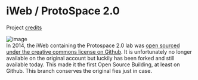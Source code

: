 # iWeb / ProtoSpace 2.0
Project [credits](0.0%20credits%20and%20description/credits.txt)

![image](https://pbs.twimg.com/media/BxUsd_WCQAAwIpn?format=jpg&name=medium)<br>
In 2014, the iWeb containing the Protospace 2.0 lab was [open sourced under the creative commons license on Github](https://www.architectuur.org/nieuwsitem/4416/Afgebroken_iWeb_paviljoen_krijgt_digitaal_derde_leven.html#.VBfol3PsSjo.twitter). It is unfortunately no longer available on the original account but luckily has been forked and still available today. This made it the first Open Source Building, at least on Github. This branch conserves the original fies just in case.
